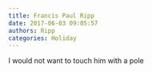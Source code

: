 ```yaml
---
title: Francis Paul Ripp
date: 2017-06-03 09:05:57
authors: Ripp
categories: Holiday
---
```


 I would not want to touch him with a pole